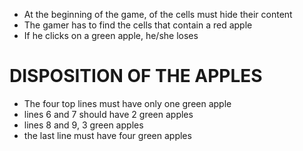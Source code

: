 - At the beginning of the game, of the cells must hide their content
- The gamer has to find the cells that contain a red apple
- If he clicks on a green apple, he/she loses


# DISPOSITION OF THE APPLES
- The four top lines must have only one green apple
- lines 6 and 7 should have 2 green apples
- lines 8 and 9, 3 green apples
- the last line must have four green apples